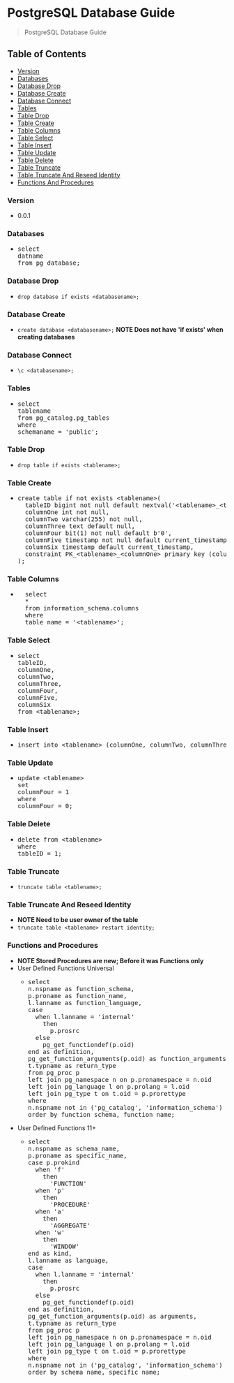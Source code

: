 # PostgreSQL Database Guide
> PostgreSQL Database Guide

## Table of Contents
* [Version](#version)
* [Databases](#databases)
* [Database Drop](#database-drop)
* [Database Create](#database-create)
* [Database Connect](#database-connect)
* [Tables](#tables)
* [Table Drop](#table-drop)
* [Table Create](#table-create)
* [Table Columns](#table-columns)
* [Table Select](#table-select)
* [Table Insert](#table-insert)
* [Table Update](#table-update)
* [Table Delete](#table-delete)
* [Table Truncate](#table-truncate)
* [Table Truncate And Reseed Identity](#table-truncate-and-reseed-identity)
* [Functions And Procedures](#functions-and-procedures)

### Version
* 0.0.1

### Databases
* <pre>
  select
  datname
  from pg_database;
  </pre>

### Database Drop
* `drop database if exists <databasename>;`

### Database Create
* `create database <databasename>;` **NOTE Does not have 'if exists' when creating databases**
  
### Database Connect
* `\c <databasename>;`

### Tables
* <pre>
  select
  tablename
  from pg_catalog.pg_tables
  where
  schemaname = 'public';
  </pre>

### Table Drop
* `drop table if exists <tablename>;`

### Table Create
* <pre>
  create table if not exists &lt;tablename&gt;(
    tableID bigint not null default nextval('&lt;tablename&gt;_&lt;tableID&gt;_seq'),
    columnOne int not null,
    columnTwo varchar(255) not null,
    columnThree text default null,
    columnFour bit(1) not null default b'0',
    columnFive timestamp not null default current_timestamp,
    columnSix timestamp default current_timestamp,
    constraint PK_&lt;tablename&gt;_&lt;columnOne&gt; primary key (columnOne)
  );
  </pre>

### Table Columns
* <pre>
    select
    *
    from information_schema.columns
    where
    table_name = '&lt;tablename&gt;';
  </pre>

### Table Select
* <pre>
  select
  tableID,
  columnOne,
  columnTwo,
  columnThree,
  columnFour,
  columnFive,
  columnSix
  from &lt;tablename&gt;;
  </pre>

### Table Insert
* <pre>
  insert into &lt;tablename&gt; (columnOne, columnTwo, columnThre, columnFour, columnFive, columnSix) values (0, 'columnTwo', 'columnThree', 1, current_timestamp, current_timestamp);
  </pre>

### Table Update
* <pre>
  update &lt;tablename&gt;
  set
  columnFour = 1
  where
  columnFour = 0;
  </pre>

### Table Delete
* <pre>
  delete from &lt;tablename&gt;
  where
  tableID = 1;
  </pre>

### Table Truncate
* `truncate table <tablename>;`

### Table Truncate And Reseed Identity
* **NOTE Need to be user owner of the table**
* `truncate table <tablename> restart identity;`

### Functions and Procedures
* **NOTE Stored Procedures are new; Before it was Functions only**
* User Defined Functions Universal
  * <pre>
    select
    n.nspname as function_schema,
    p.proname as function_name,
    l.lanname as function_language,
    case
      when l.lanname = 'internal'
        then
          p.prosrc
      else
        pg_get_functiondef(p.oid)
    end as definition,
    pg_get_function_arguments(p.oid) as function_arguments,
    t.typname as return_type
    from pg_proc p
    left join pg_namespace n on p.pronamespace = n.oid
    left join pg_language l on p.prolang = l.oid
    left join pg_type t on t.oid = p.prorettype
    where
    n.nspname not in ('pg_catalog', 'information_schema')
    order by function_schema, function_name;
    </pre>
* User Defined Functions 11+
  * <pre>
    select
    n.nspname as schema_name,
    p.proname as specific_name,
    case p.prokind
      when 'f'
        then
          'FUNCTION'
      when 'p'
        then
          'PROCEDURE'
      when 'a'
        then
          'AGGREGATE'
      when 'w'
        then
          'WINDOW'
    end as kind,
    l.lanname as language,
    case
      when l.lanname = 'internal'
        then
          p.prosrc
      else
        pg_get_functiondef(p.oid)
    end as definition,
    pg_get_function_arguments(p.oid) as arguments,
    t.typname as return_type
    from pg_proc p
    left join pg_namespace n on p.pronamespace = n.oid
    left join pg_language l on p.prolang = l.oid
    left join pg_type t on t.oid = p.prorettype
    where
    n.nspname not in ('pg_catalog', 'information_schema')
    order by schema_name, specific_name;
    </pre>
